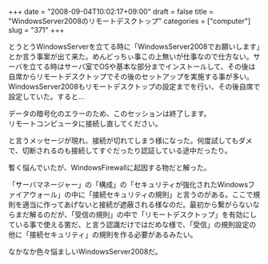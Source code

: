 +++
date = "2008-09-04T10:02:17+09:00"
draft = false
title = "WindowsServer2008のリモートデスクトップ"
categories = ["computer"]
slug = "371"
+++

とうとうWindowsServerを立てる時に「WindowsServer2008でお願いします」とか言う事案が出て来た。めんどっちぃ事この上無いが仕事なので仕方ない。サーバを立てる時はサーバ室でOSや基本な部分までインストールして、その後は自席からリモートデスクトップでその後のセットアップを実施する事が多い。WindowsServer2008もリモートデスクトップの設定までを行い、その後自席で設定していた。すると...
<pre>データの暗号化のエラーのため、このセッションは終了します。
リモートコンピュータに接続し直してください。</pre>
と言うメッセージが現れ、接続が切れてしまう様になった。何度試してもダメで、切断されるのも接続してすぐだったり認証している途中だったり。

暫く悩んでいたが、WindowsFirewallに起因する物だと解った。

「サーバマネージャー」の「構成」の「セキュリティが強化されたWindowsファイアウォール」の中に「接続セキュリティの規則」と言うのがある。ここで規則を適当に作ってあげないと接続が遮蔽される様なのだ。最初から繋がらないならまだ解るのだが、「受信の規則」の中で「リモートデスクトップ」を有効にしている事で使える筈だ、と言う認識だけではだめな様で、「受信」の規則設定の他に「接続セキュリティ」の規則を作る必要があるみたい。

なかなか色々悩ましいWindowsServer2008だ。
